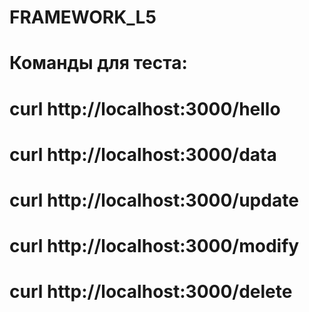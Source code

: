 # FRAMEWORK_L5
# Команды для теста: 
# curl http://localhost:3000/hello
# curl http://localhost:3000/data
# curl http://localhost:3000/update
# curl http://localhost:3000/modify
# curl http://localhost:3000/delete
